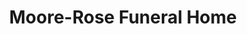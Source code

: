 ---
title: "Moore-Rose Funeral Home"
url: /lockney/moore-rose-funeral-home/
shop: funeral directors
---